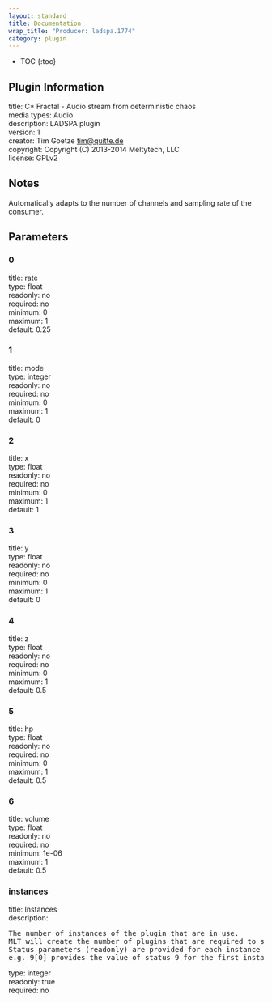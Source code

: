 ```yaml
---
layout: standard
title: Documentation
wrap_title: "Producer: ladspa.1774"
category: plugin
---
```

* TOC
{:toc}

## Plugin Information

title: C* Fractal - Audio stream from deterministic chaos  
media types:
Audio  
description: LADSPA plugin  
version: 1  
creator: Tim Goetze <tim@quitte.de>  
copyright: Copyright (C) 2013-2014 Meltytech, LLC  
license: GPLv2  

## Notes

Automatically adapts to the number of channels and sampling rate of the consumer.

## Parameters

### 0

title: rate    
type: float  
readonly: no  
required: no  
minimum: 0  
maximum: 1  
default: 0.25  

### 1

title: mode    
type: integer  
readonly: no  
required: no  
minimum: 0  
maximum: 1  
default: 0  

### 2

title: x    
type: float  
readonly: no  
required: no  
minimum: 0  
maximum: 1  
default: 1  

### 3

title: y    
type: float  
readonly: no  
required: no  
minimum: 0  
maximum: 1  
default: 0  

### 4

title: z    
type: float  
readonly: no  
required: no  
minimum: 0  
maximum: 1  
default: 0.5  

### 5

title: hp    
type: float  
readonly: no  
required: no  
minimum: 0  
maximum: 1  
default: 0.5  

### 6

title: volume    
type: float  
readonly: no  
required: no  
minimum: 1e-06  
maximum: 1  
default: 0.5  

### instances

title: Instances    
description:
<pre>
The number of instances of the plugin that are in use.
MLT will create the number of plugins that are required to support the number of audio channels.
Status parameters (readonly) are provided for each instance and are accessed by specifying the instance number after the identifier (starting at zero).
e.g. 9[0] provides the value of status 9 for the first instance.
</pre>
type: integer  
readonly: true  
required: no  

